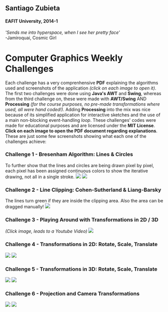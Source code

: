 ## Santiago Zubieta
#### EAFIT University, 2014-1

*'Sends me into hyperspace, when I see her pretty face'*  
-Jamiroquai, Cosmic Girl

# Computer Graphics Weekly Challenges
Each challenge has a very comprenhensive **PDF** explaining the algorithms used and screenshots of the application *(click on each image to open it)*. The first two challenges were done using **Java's AWT** and **Swing**, whereas from the third challenge on, these were made with **AWT/Swing** AND **Processing** *(for the course purposes, no pre-made transformations where used, all were hand coded!)*. Adding **Processing** into the mix was nice because of its simplified application for interactive sketches and the use of a main non-blocking event-handling *loop*. These challenges' codes were made for educational purposes and are licensed under the **MIT License**. **Click on each image to open the PDF document regarding explanations**. These are just some few screenshots showing what each one of the challenges achieve:

### Challenge 1 - Bresenham Algorithm: Lines & Circles

To further show that the lines and circles are being drawn pixel by pixel, each pixel has been assigned continuous colors to show the iterative drawing, not all in a single stroke.
[![](https://github.com/Zubieta/Computer_Graphics/blob/master/Screenshots/CG1_Lines.png?raw=true)](https://github.com/Zubieta/Computer_Graphics/blob/master/CG_Challenge_1/Challenge_1.pdf)
[![](https://github.com/Zubieta/Computer_Graphics/blob/master/Screenshots/CG1_Circles.png?raw=true)](https://github.com/Zubieta/Computer_Graphics/blob/master/CG_Challenge_1/Challenge_1.pdf)

### Challenge 2 - Line Clipping: Cohen-Sutherland & Liang-Barsky
The lines turn green if they are inside the clipping area. Also the area can be dragged manually!
[![](https://github.com/Zubieta/Computer_Graphics/blob/master/Screenshots/CG2_Lines.png?raw=true)](https://github.com/Zubieta/Computer_Graphics/blob/master/CG_Challenge_2/Challenge_2.pdf)

### Challenge 3 - Playing Around with Transformations in 2D / 3D
*(Click image, leads to a Youtube Video)*
[![](https://github.com/Zubieta/Computer_Graphics/blob/master/Screenshots/CG3_Trans.png?raw=true)](http://www.youtube.com/watch?v=a2qDobiht7g)

### Challenge 4 - Transformations in 2D: Rotate, Scale, Translate
[![](https://github.com/Zubieta/Computer_Graphics/blob/master/Screenshots/CG4_Trans.png?raw=true)](https://github.com/Zubieta/Computer_Graphics/blob/master/CG_Challenge_4/Challenge_4.pdf)
[![](https://github.com/Zubieta/Computer_Graphics/blob/master/Screenshots/CG4_GUI.png?raw=true)](https://github.com/Zubieta/Computer_Graphics/blob/master/CG_Challenge_4/Challenge_4.pdf)

### Challenge 5 - Transformations in 3D: Rotate, Scale, Translate
[![](https://github.com/Zubieta/Computer_Graphics/blob/master/Screenshots/CG5_Trans.png?raw=true)](https://github.com/Zubieta/Computer_Graphics/blob/master/CG_Challenge_5/Challenge_5.pdf)
[![](https://github.com/Zubieta/Computer_Graphics/blob/master/Screenshots/CG5_GUI.png?raw=true)](https://github.com/Zubieta/Computer_Graphics/blob/master/CG_Challenge_5/Challenge_5.pdf)

### Challenge 6 - Projection and Camera Transformations
[![](https://github.com/Zubieta/Computer_Graphics/blob/master/Screenshots/CG6_Trans.png?raw=true)](https://github.com/Zubieta/Computer_Graphics/blob/master/CG_Challenge_6/Challenge_6.pdf)
[![](https://github.com/Zubieta/Computer_Graphics/blob/master/Screenshots/CG6_GUI.png?raw=true)](https://github.com/Zubieta/Computer_Graphics/blob/master/CG_Challenge_6/Challenge_6.pdf)